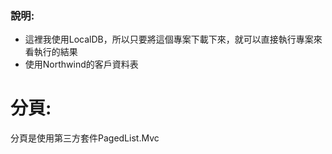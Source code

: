 ### 說明:
* 這裡我使用LocalDB，所以只要將這個專案下載下來，就可以直接執行專案來看執行的結果
* 使用Northwind的客戶資料表

# 分頁:
分頁是使用第三方套件PagedList.Mvc
